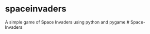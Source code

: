 # spaceinvaders

A simple game of Space Invaders using python and pygame.#   S p a c e - I n v a d e r s  
 